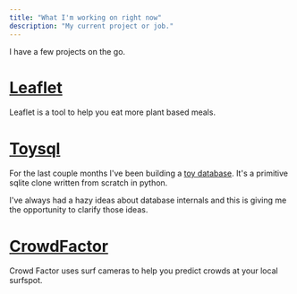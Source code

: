 ```yaml
---
title: "What I'm working on right now"
description: "My current project or job."
---
```


I have a few projects on the go.

# [Leaflet](https://github.com/craigmulligan/leaflet)

Leaflet is a tool to help you eat more plant based meals.

# [Toysql](https://github.com/craigmulligan/toysql)

For the last couple months I've been building a [toy database](https://github.com/craigmulligan/toysql). It's a primitive sqlite clone written from scratch in python. 

I've always had a hazy ideas about database internals and this is giving me the opportunity to clarify those ideas.

# [CrowdFactor](/posts/crowdfactor/)

Crowd Factor uses surf cameras to help you predict crowds at your local surfspot.
